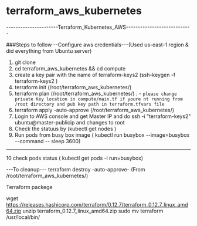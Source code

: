 # terraform_aws_kubernetes
----------------------Terraform_Kubernetes_AWS----------------------------

###Steps to follow
--Configure aws credentials---(Used us-east-1 region & did everything from Ubuntu server)
1. git clone 
2. cd terraform_aws_kubernetes && cd compute 
3. create a key pair with the name of terraform-keys2 (ssh-keygen -f terraform-keys2 )
4. terraform init (/root/terraform_aws_kubernetes/) 
5. terraform plan (/root/terraform_aws_kubernetes/) . - `please change private Key location in compute/main.tf if youre nt running from /root directory and pub key path in terraform.tfvars file`
6. terraform apply -auto-approve (/root/terraform_aws_kubernetes/)
7. Login to AWS console and get Master IP and do ssh -i "terraform-keys2" ubuntu@master-publicip and changes to root
8. Check the statuus by (kubectl get nodes )
9. Run pods from busy box image ( kubectl run busybox --image=busybox --command -- sleep 3600)
------------------------------
10 check pods status ( kubectl get pods -l run=busybox)


---To cleanup---
terraform destroy -auto-approve- (From /root/terraform_aws_kubernetes/)


Terraform packege

wget https://releases.hashicorp.com/terraform/0.12.7/terraform_0.12.7_linux_amd64.zip
unzip terraform_0.12.7_linux_amd64.zip
sudo mv terraform /usr/local/bin/
